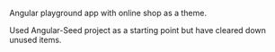 Angular playground app with online shop as a theme.

Used Angular-Seed project as a starting point but have cleared down unused items.
